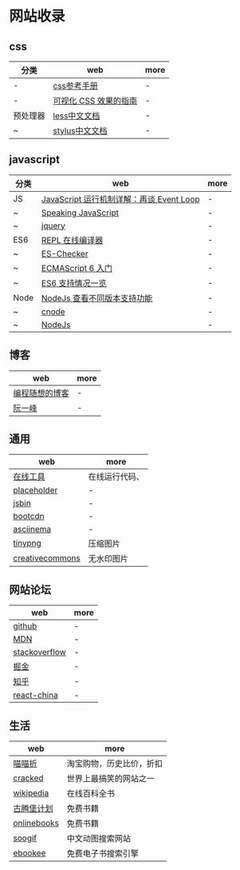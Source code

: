 # 网站收录

## css

| 分类     | web                                                                  | more |
| -------- | -------------------------------------------------------------------- | ---- |
| -        | [css参考手册](http://css.doyoe.com/)                                 | -    |
| -        | [可视化 CSS 效果的指南](https://cssreference.io/)                    | -    |
| 预处理器 | [less中文文档](https://less.bootcss.com/)                            | -    |
| ~        | [stylus中文文档](https://www.zhangxinxu.com/jq/stylus/selectors.php) | -    |

## javascript

| 分类 | web                                                                                                | more |
| ---- | -------------------------------------------------------------------------------------------------- | ---- |
| JS   | [JavaScript 运行机制详解：再谈 Event Loop](http://www.ruanyifeng.com/blog/2014/10/event-loop.html) | -    |
| ~    | [Speaking JavaScript](http://speakingjs.com/es5/index.html)                                        | -    |
| ~    | [jquery](http://jquery.cuishifeng.cn/)                                                             | -    |
| ES6  | [REPL 在线编译器](https://babeljs.io/repl/)                                                        | -    |
| ~    | [ES-Checker](https://ruanyf.github.io/es-checker/)                                                 | -    |
| ~    | [ECMAScript 6 入门](http://es6.ruanyifeng.com/)                                                    | -    |
| ~    | [ES6 支持情况一览](https://kangax.github.io/compat-table/es6/)                                     | -    |
| Node | [NodeJs 查看不同版本支持功能](http://node.green/)                                                  | -    |
| ~    | [cnode](https://cnodejs.org/)                                                                      | -    |
| ~    | [NodeJs](http://nodejs.cn/api/dns.html)                                                            | -    |

## 博客

| web                                                   | more |
| ----------------------------------------------------- | ---- |
| [编程随想的博客](https://program-think.blogspot.com/) | -    |
| [阮一峰](http://www.ruanyifeng.com/blog/)             | -    |

## 通用

| web                                                      | more           |
| -------------------------------------------------------- | -------------- |
| [在线工具](https://tool.lu/)                             | 在线运行代码、 |
| [placeholder](https://placeholder.com/)                  | -              |
| [jsbin](http://jsbin.com/?js,console,output)             | -              |
| [bootcdn](http://www.bootcdn.cn/)                        | -              |
| [asciinema](https://asciinema.org/)                      | -              |
| [tinypng](https://tinypng.com/)                          | 压缩图片       |
| [creativecommons](https://ccsearch.creativecommons.org/) | 无水印图片     |

## 网站论坛

| web                                         | more |
| ------------------------------------------- | ---- |
| [github](https://github.com/)               | -    |
| [MDN](http://developer.mozilla.org/)        | -    |
| [stackoverflow](https://stackoverflow.com/) | -    |
| [掘金](https://juejin.im/timeline)          | -    |
| [知乎](http://zhihu.com/)                   | -    |
| [react-china](http://react-china.org/)      | -    |

## 生活

| web                                                                     | more                     |
| ----------------------------------------------------------------------- | ------------------------ |
| [喵喵折](http://www.miaomiaozhe.com/)                                   | 淘宝购物，历史比价，折扣 |
| [cracked](http://www.cracked.com/)                                      | 世界上最搞笑的网站之一   |
| [wikipedia](https://zh.wikipedia.org/wiki/Wikipedia:%E9%A6%96%E9%A1%B5) | 在线百科全书             |
| [古腾堡计划](http://www.gutenberg.org/)                                 | 免费书籍                 |
| [onlinebooks](http://onlinebooks.library.upenn.edu/)                    | 免费书籍                 |
| [soogif](http://www.soogif.com/)                                        | 中文动图搜索网站         |
| [ebookee](https://ebookee.org/)                                         | 免费电子书搜索引擎       |